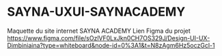 # SAYNA-UXUI-SAYNACADEMY
Maquette du site internet SAYNA ACADEMY
Lien Figma du projet 
https://www.figma.com/file/sOzlVF0LxJkn0CH7OS329J/Design-UI-UX-Dimbiniaina?type=whiteboard&node-id=0%3A1&t=N8zAgm6Hz5oczGcl-1

